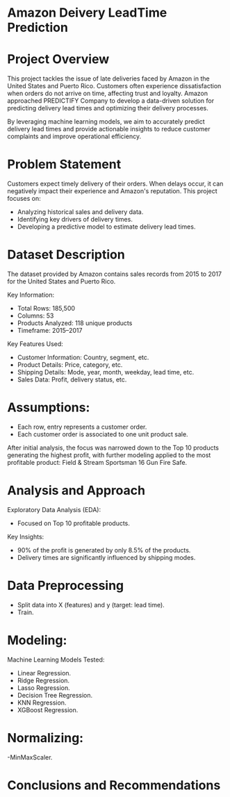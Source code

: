 # Amazon Deivery LeadTime Prediction

# Project Overview
This project tackles the issue of late deliveries faced by Amazon in the United States and Puerto Rico. Customers often experience dissatisfaction when orders do not arrive on time, affecting trust and loyalty. Amazon approached PREDICTIFY Company to develop a data-driven solution for predicting delivery lead times and optimizing their delivery processes.

By leveraging machine learning models, we aim to accurately predict delivery lead times and provide actionable insights to reduce customer complaints and improve operational efficiency.

# Problem Statement
Customers expect timely delivery of their orders. When delays occur, it can negatively impact their experience and Amazon's reputation. This project focuses on:
  -  Analyzing historical sales and delivery data.
  -  Identifying key drivers of delivery times.
  -  Developing a predictive model to estimate delivery lead times.

# Dataset Description
The dataset provided by Amazon contains sales records from 2015 to 2017 for the United States and Puerto Rico.

Key Information:
  -  Total Rows: 185,500
  -  Columns: 53
  -  Products Analyzed: 118 unique products
  -  Timeframe: 2015–2017

Key Features Used:
  -  Customer Information: Country, segment, etc.
  -  Product Details: Price, category, etc.
  -  Shipping Details: Mode, year, month, weekday, lead time, etc.
  -  Sales Data: Profit, delivery status, etc.

# Assumptions:
  -  Each row, entry represents a customer order.
  -  Each customer order is associated to one unit product sale.

After initial analysis, the focus was narrowed down to the Top 10 products generating the highest profit, with further modeling applied to the most profitable product: Field & Stream Sportsman 16 Gun Fire Safe.

# Analysis and Approach
Exploratory Data Analysis (EDA):
  -  Focused on Top 10 profitable products.

Key Insights:
  -  90% of the profit is generated by only 8.5% of the products.
  -  Delivery times are significantly influenced by shipping modes.
        
# Data Preprocessing
  -  Split data into X (features) and y (target: lead time).
  -  Train.

# Modeling:
Machine Learning Models Tested:
  -  Linear Regression.
  -  Ridge Regression.
  -  Lasso Regression.
  -  Decision Tree Regression.
  -  KNN Regression.
  -  XGBoost Regression.

# Normalizing:
  -MinMaxScaler.

# Conclusions and Recommendations
